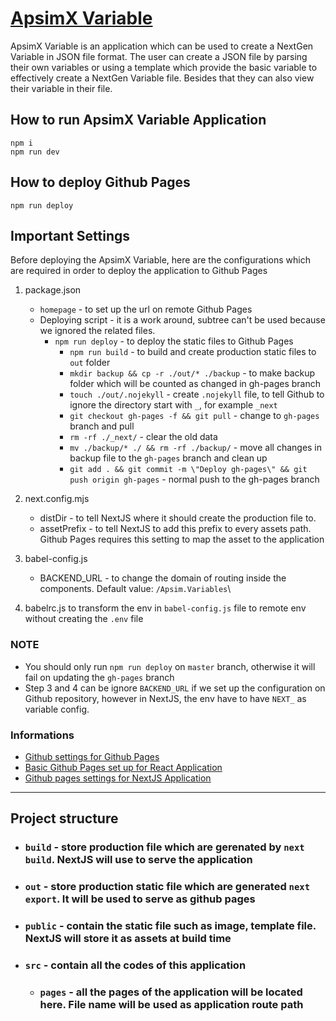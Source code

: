 # [ApsimX Variable](https://QAAFI.github.io/Apsim.Variables) 

ApsimX Variable is an application which can be used to create a NextGen Variable in JSON file format. The user can create a JSON file by parsing their own variables or using a template which provide the basic variable to effectively create a NextGen Variable file. Besides that they can also view their variable in their file.

## How to run ApsimX Variable Application
```
npm i
npm run dev
```

## How to deploy Github Pages
```
npm run deploy
```

## Important Settings

Before deploying the ApsimX Variable, here are the configurations which are required in order to deploy the application to Github Pages 


1. package.json
   - `homepage` - to set up the url on remote Github Pages
   - Deploying script - it is a work around, subtree can't be used because we ignored the related files. 
      - `npm run deploy` - to deploy the static files to Github Pages
         - `npm run build` - to build and create production static files to `out` folder
         - `mkdir backup && cp -r ./out/* ./backup` - to make backup folder which will be counted as changed in gh-pages branch
         - `touch ./out/.nojekyll` - create `.nojekyll` file, to tell Github to ignore the directory start with `_`, for example `_next` 
         - `git checkout gh-pages -f && git pull` - change to `gh-pages` branch and pull
         - `rm -rf ./_next/` - clear the old data 
         - `mv ./backup/* ./ && rm -rf ./backup/` - move all changes in backup file to the `gh-pages` branch and clean up
         - `git add . && git commit -m \"Deploy gh-pages\" && git push origin gh-pages` - normal push to the gh-pages branch

2. next.config.mjs
   - distDir - to tell NextJS where it should create the production file to.
   - assetPrefix - to tell NextJS to add this prefix to every assets path. Github Pages requires this setting to map the asset to the application

3. babel-config.js
   - BACKEND_URL - to change the domain of routing inside the components. Default value: `/Apsim.Variables`\
   
4. babelrc.js
   to transform the env in `babel-config.js` file to remote env without creating the `.env` file

### NOTE
- You should only run `npm run deploy` on `master` branch, otherwise it will fail on updating the `gh-pages` branch
- Step 3 and 4 can be ignore `BACKEND_URL` if we set up the configuration on Github repository, however in NextJS, the env have to have `NEXT_` as variable config. 
   
### Informations
- [Github settings for Github Pages](https://docs.github.com/en/pages/getting-started-with-github-pages/configuring-a-publishing-source-for-your-github-pages-site)
- [Basic Github Pages set up for React Application](https://github.com/gitname/react-gh-pages)
- [Github pages settings for NextJS Application](https://medium.com/@anotherplanet/git-tips-next-js-github-pages-2dbc9a819cb8)

---
## Project structure
- ### `build` - store production file which are gerenated by `next build`. NextJS will use to serve the application
- ### `out` - store production static file which are generated `next export`. It will be used to serve as github pages
- ### `public` - contain the static file such as image, template file. NextJS will store it as assets at build time
- ### `src` - contain all the codes of this application
   - ### `pages` - all the pages of the application will be located here. File name will be used as application route path
